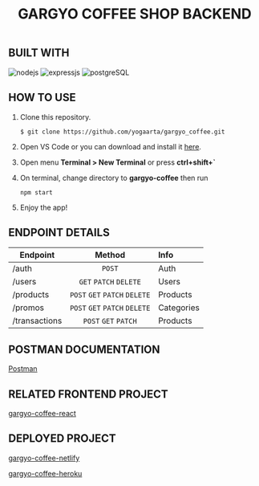 <div style="display: flex;
    justify-content: center;
    align-items: center;">

# GARGYO COFFEE SHOP BACKEND

</div>

## BUILT WITH

![nodejs](https://img.shields.io/badge/nodejs-18-brightgreen)
![expressjs](https://img.shields.io/badge/expressjs-4-lightgrey)
![postgreSQL](https://img.shields.io/badge/postgreSQL-14-blue)


## HOW TO USE
1. Clone this repository.
    ```
    $ git clone https://github.com/yogaarta/gargyo_coffee.git
    ```

2. Open VS Code or you can download and install it [here](https://code.visualstudio.com/).

3. Open menu **Terminal > New Terminal** or press **ctrl+shift+`** 

4. On terminal, change directory to **gargyo-coffee** then run 
    ```
    npm start
    ```

5. Enjoy the app!

## ENDPOINT DETAILS
| Endpoint      |               Method                | Info              |
| ------------- | :---------------------------------: | :---------------- |
| /auth         |               `POST`                | Auth              |
| /users        |        `GET` `PATCH` `DELETE`       | Users             |
| /products     |    `POST` `GET` `PATCH` `DELETE`    | Products          |
| /promos       |    `POST` `GET` `PATCH` `DELETE`    | Categories        |
| /transactions |        `POST` `GET` `PATCH`         | Products          |

## POSTMAN DOCUMENTATION
[Postman](https://documenter.getpostman.com/view/20700808/UyrEgZtc)

## RELATED FRONTEND PROJECT
[gargyo-coffee-react](https://github.com/yogaarta/gargyo-coffee-react.git)

## DEPLOYED PROJECT
[gargyo-coffee-netlify](https://gargyo-coffee-app.netlify.app/)
<br>

[gargyo-coffee-heroku](https://gargyo-coffee.herokuapp.com/)